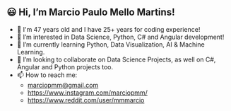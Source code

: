 ## :smiley: Hi, I’m Marcio Paulo Mello Martins!
- 👋 I'm 47 years old and I have 25+ years for coding experience!
- 👀 I’m interested in Data Science, Python, C# and Angular development! 
- 🌱 I’m currently learning Python, Data Visualization, AI & Machine Learning.
- 💞️ I’m looking to collaborate on Data Science Projects, as well on C#, Angular and Python projects too.
- 📫 How to reach me:
  - marciopmm@gmail.com
  - https://www.instagram.com/marciopmm/
  - https://www.reddit.com/user/mmmarcio

<!---
marciopmm/marciopmm is a ✨ special ✨ repository because its `README.md` (this file) appears on your GitHub profile.
You can click the Preview link to take a look at your changes.
--->

